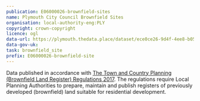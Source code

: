 ```yaml
---
publication: E06000026-brownfield-sites
name: Plymouth City Council Brownfield Sites
organisation: local-authority-eng:PLY
copyright: crown-copyright
licence: ogl
data-url: https://plymouth.thedata.place/dataset/ece0ce26-9d4f-4ee8-b054-783d6097a250/resource/100ea7fc-fef3-41a5-9f1b-552aa613edc4/download/plymouth-brownfield-register.csv
data-gov-uk: 
task: brownfield_site
prefix: E06000026-brownfield-site
---
```


Data published in accordance with [The Town and Country Planning (Brownfield Land Register) Regulations 2017](http://www.legislation.gov.uk/uksi/2017/403/contents/made).
The regulations require Local Planning Authorities to prepare, maintain and publish registers of previously developed (brownfield) land suitable for residential development.

